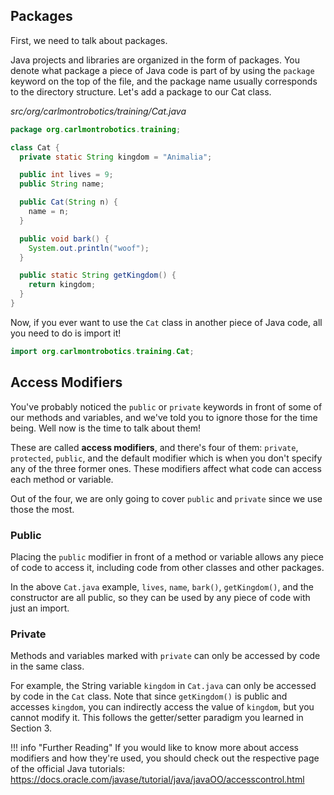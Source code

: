 ## Packages
First, we need to talk about packages.

Java projects and libraries are organized in the form of packages. You denote what package a piece of Java code is part of by using the `package` keyword on the top of the file, and the package name usually corresponds to the directory structure. Let's add a package to our Cat class.

_src/org/carlmontrobotics/training/Cat.java_
```java hl_lines="1"
package org.carlmontrobotics.training;

class Cat {
  private static String kingdom = "Animalia";

  public int lives = 9;
  public String name;

  public Cat(String n) {
    name = n;
  }

  public void bark() {
    System.out.println("woof");
  }

  public static String getKingdom() {
    return kingdom;
  }
}
```

Now, if you ever want to use the `Cat` class in another piece of Java code, all you need to do is import it!
```java
import org.carlmontrobotics.training.Cat;
```

## Access Modifiers
You've probably noticed the `public` or `private` keywords in front of some of our methods and variables, and we've told you to ignore those for the time being. Well now is the time to talk about them! 

These are called **access modifiers**, and there's four of them: `private`, `protected`, `public`, and the default modifier which is when you don't specify any of the three former ones. These modifiers affect what code can access each method or variable. 

Out of the four, we are only going to cover `public` and `private` since we use those the most.

### Public

Placing the `public` modifier in front of a method or variable allows any piece of code to access it, including code from other classes and other packages. 

In the above `Cat.java` example, `lives`, `name`, `bark()`, `getKingdom()`, and the constructor are all public, so they can be used by any piece of code with just an import.

### Private

Methods and variables marked with `private` can only be accessed by code in the same class.

For example, the String variable `kingdom` in `Cat.java` can only be accessed by code in the `Cat` class. Note that since `getKingdom()` is public and accesses `kingdom`, you can indirectly access the value of `kingdom`, but you cannot modify it. This follows the getter/setter paradigm you learned in Section 3. <!-- TODO: add link to section 3 -->

!!! info "Further Reading"
    If you would like to know more about access modifiers and how they're used, you should check out the respective page of the official Java tutorials: <https://docs.oracle.com/javase/tutorial/java/javaOO/accesscontrol.html>